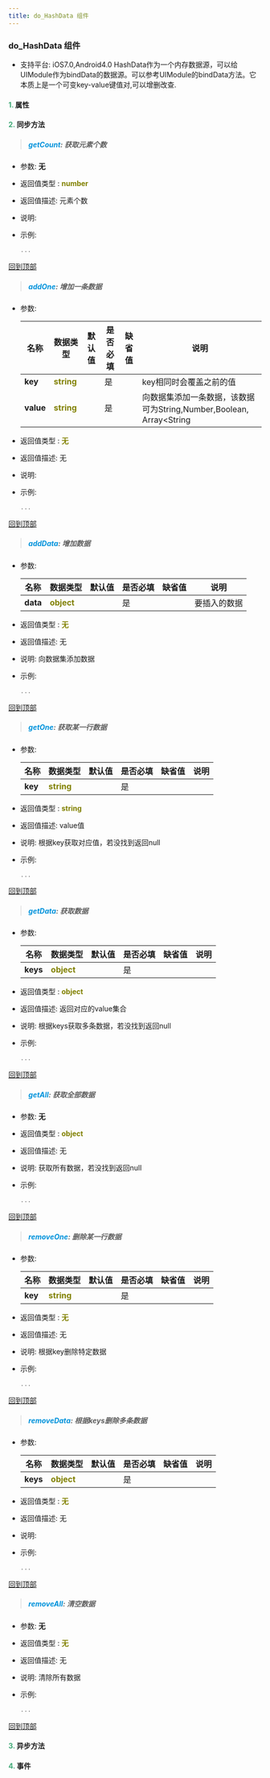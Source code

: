 ```yaml
---
title: do_HashData 组件
---
```


### do_HashData 组件

* 支持平台: iOS7.0,Android4.0
HashData作为一个内存数据源，可以给UIModule作为bindData的数据源。可以参考UIModule的bindData方法。它本质上是一个可变key-value键值对,可以增删改查.

#### <font color ='#40A977'>**1.**</font> 属性

#### <font color ='#40A977'>**2.**</font> 同步方法

>##### <font color ='#0092db'>**getCount**</font>: 获取元素个数

- 参数: **无**
- 返回值类型 : <font color ='#808000'>**number**</font>
- 返回值描述: 元素个数
- 说明: 
- 示例:

  ```javascript
  ...

  ```

[回到顶部](#top)

>##### <font color ='#0092db'>**addOne**</font>: 增加一条数据

- 参数:

  名称 | 数据类型 |默认值|是否必填|缺省值|说明
  ---- |-------------  |----------|--------------|--------|------
  **key** |<font color ='#808000'>**string**</font> |  | 是||key相同时会覆盖之前的值
  **value** |<font color ='#808000'>**string**</font> |  | 是||向数据集添加一条数据，该数据可为String,Number,Boolean, Array<String|Number|Boolean>, Object<String|Number|Boolean>.(能够被JSON.stringify序列化的类型)
- 返回值类型 : <font color ='#808000'>**无**</font>
- 返回值描述: 无
- 说明: 
- 示例:

  ```javascript
  ...

  ```

[回到顶部](#top)

>##### <font color ='#0092db'>**addData**</font>: 增加数据

- 参数:

  名称 | 数据类型 |默认值|是否必填|缺省值|说明
  ---- |-------------  |----------|--------------|--------|------
  **data** |<font color ='#808000'>**object**</font> |  | 是||要插入的数据
- 返回值类型 : <font color ='#808000'>**无**</font>
- 返回值描述: 无
- 说明: 向数据集添加数据
- 示例:

  ```javascript
  ...

  ```

[回到顶部](#top)

>##### <font color ='#0092db'>**getOne**</font>: 获取某一行数据

- 参数:

  名称 | 数据类型 |默认值|是否必填|缺省值|说明
  ---- |-------------  |----------|--------------|--------|------
  **key** |<font color ='#808000'>**string**</font> |  | 是||
- 返回值类型 : <font color ='#808000'>**string**</font>
- 返回值描述: value值
- 说明: 根据key获取对应值，若没找到返回null
- 示例:

  ```javascript
  ...

  ```

[回到顶部](#top)

>##### <font color ='#0092db'>**getData**</font>: 获取数据

- 参数:

  名称 | 数据类型 |默认值|是否必填|缺省值|说明
  ---- |-------------  |----------|--------------|--------|------
  **keys** |<font color ='#808000'>**object**</font> |  | 是||
- 返回值类型 : <font color ='#808000'>**object**</font>
- 返回值描述: 返回对应的value集合
- 说明: 根据keys获取多条数据，若没找到返回null
- 示例:

  ```javascript
  ...

  ```

[回到顶部](#top)

>##### <font color ='#0092db'>**getAll**</font>: 获取全部数据

- 参数: **无**
- 返回值类型 : <font color ='#808000'>**object**</font>
- 返回值描述: 无
- 说明: 获取所有数据，若没找到返回null
- 示例:

  ```javascript
  ...

  ```

[回到顶部](#top)

>##### <font color ='#0092db'>**removeOne**</font>: 删除某一行数据

- 参数:

  名称 | 数据类型 |默认值|是否必填|缺省值|说明
  ---- |-------------  |----------|--------------|--------|------
  **key** |<font color ='#808000'>**string**</font> |  | 是||
- 返回值类型 : <font color ='#808000'>**无**</font>
- 返回值描述: 无
- 说明: 根据key删除特定数据
- 示例:

  ```javascript
  ...

  ```

[回到顶部](#top)

>##### <font color ='#0092db'>**removeData**</font>: 根据keys删除多条数据

- 参数:

  名称 | 数据类型 |默认值|是否必填|缺省值|说明
  ---- |-------------  |----------|--------------|--------|------
  **keys** |<font color ='#808000'>**object**</font> |  | 是||
- 返回值类型 : <font color ='#808000'>**无**</font>
- 返回值描述: 无
- 说明: 
- 示例:

  ```javascript
  ...

  ```

[回到顶部](#top)

>##### <font color ='#0092db'>**removeAll**</font>: 清空数据

- 参数: **无**
- 返回值类型 : <font color ='#808000'>**无**</font>
- 返回值描述: 无
- 说明: 清除所有数据
- 示例:

  ```javascript
  ...

  ```

[回到顶部](#top)

#### <font color ='#40A977'>**3.**</font> 异步方法


#### <font color ='#40A977'>**4.**</font> 事件


